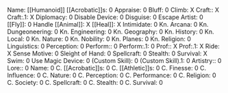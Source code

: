 Name: [[Humanoid]]
[[Acrobatic]]s: 0
Appraise: 0
Bluff: 0
Climb: X
Craft:: X
Craft:.1: X
Diplomacy: 0
Disable Device: 0
Disguise: 0
Escape Artist: 0
[[Fly]]: 0
Handle [[Animal]]: X
[[Heal]]: X
Intimidate: 0
Kn. Arcana: 0
Kn. Dungeoneering: 0
Kn. Engineering: 0
Kn. Geography: 0
Kn. History: 0
Kn. Local: 0
Kn. Nature: 0
Kn. Nobility: 0
Kn. Planes: 0
Kn. Religion: 0
Linguistics: 0
Perception: 0
Perform:: 0
Perform:.1: 0
Prof:: X
Prof:.1: X
Ride: X
Sense Motive: 0
Sleight of Hand: 0
Spellcraft: 0
Stealth: 0
Survival: X
Swim: 0
Use Magic Device: 0
(Custom Skill): 0
(Custom Skill).1: 0
Artistry:: 0
Lore:: 0
Name: 0
C. [[Acrobatic]]s: 0
C. [[Athletic]]s: 0
C. Finesse: 0
C. Influence: 0
C. Nature: 0
C. Perception: 0
C. Performance: 0
C. Religion: 0
C. Society: 0
C. Spellcraft: 0
C. Stealth: 0
C. Survival: 0
